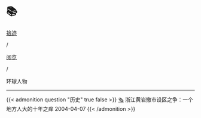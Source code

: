 # 📚


<div class="nav-tab">
  <a href="../../../cages"><p class="not">拾迹</p></a><p class="not">/</p>
  <a href="../../../cage/books-view"><p class="not">阅览</p></a>
  <p class="now">/</p><p class="now">环球人物</p>
</div>

---

{{< admonition question "历史" true false >}}
[🗞️](https://web.archive.org/web/20190817082340/http://www.people.com.cn/GB/14576/14528/2437363.html) 浙江黄岩撤市设区之争：一个地方人大的十年之痒 2004-04-07
{{< /admonition >}}
